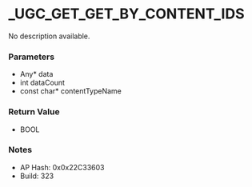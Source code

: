 # _UGC_GET_GET_BY_CONTENT_IDS

No description available.

### Parameters
* Any* data
* int dataCount
* const char* contentTypeName

### Return Value
* BOOL

### Notes
* AP Hash: 0x0x22C33603
* Build: 323

